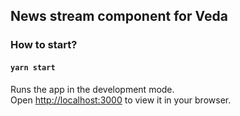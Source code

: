 ## News stream component for Veda

### How to start?



#### `yarn start`

Runs the app in the development mode.\
Open [http://localhost:3000](http://localhost:3000) to view it in your browser.



